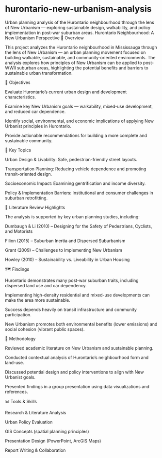# hurontario-new-urbanism-analysis
Urban planning analysis of the Hurontario neighbourhood through the lens of New Urbanism — exploring sustainable design, walkability, and policy implementation in post-war suburban areas.
Hurontario Neighbourhood: A New Urbanism Perspective
📘 Overview

This project analyzes the Hurontario neighbourhood in Mississauga through the lens of New Urbanism — an urban planning movement focused on building walkable, sustainable, and community-oriented environments.
The analysis explores how principles of New Urbanism can be applied to post-WWII suburban areas, highlighting the potential benefits and barriers to sustainable urban transformation.

🎯 Objectives

Evaluate Hurontario’s current urban design and development characteristics.

Examine key New Urbanism goals — walkability, mixed-use development, and reduced car dependence.

Identify social, environmental, and economic implications of applying New Urbanist principles in Hurontario.

Provide actionable recommendations for building a more complete and sustainable community.

🧩 Key Topics

Urban Design & Livability: Safe, pedestrian-friendly street layouts.

Transportation Planning: Reducing vehicle dependence and promoting transit-oriented design.

Socioeconomic Impact: Examining gentrification and income diversity.

Policy & Implementation Barriers: Institutional and consumer challenges in suburban retrofitting.

🧠 Literature Review Highlights

The analysis is supported by key urban planning studies, including:

Dumbaugh & Li (2010) – Designing for the Safety of Pedestrians, Cyclists, and Motorists

Filion (2015) – Suburban Inertia and Dispersed Suburbanism

Grant (2009) – Challenges to Implementing New Urbanism

Howley (2010) – Sustainability vs. Liveability in Urban Housing

🗺️ Findings

Hurontario demonstrates many post-war suburban traits, including dispersed land use and car dependency.

Implementing high-density residential and mixed-use developments can make the area more sustainable.

Success depends heavily on transit infrastructure and community participation.

New Urbanism promotes both environmental benefits (lower emissions) and social cohesion (vibrant public spaces).

🧩 Methodology

Reviewed academic literature on New Urbanism and sustainable planning.

Conducted contextual analysis of Hurontario’s neighbourhood form and land-use.

Discussed potential design and policy interventions to align with New Urbanist goals.

Presented findings in a group presentation using data visualizations and references.

📊 Tools & Skills

Research & Literature Analysis

Urban Policy Evaluation

GIS Concepts (spatial planning principles)

Presentation Design (PowerPoint, ArcGIS Maps)

Report Writing & Collaboration
